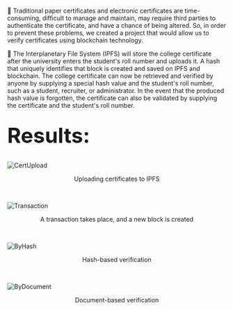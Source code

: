 :large_orange_diamond: Traditional paper certificates and electronic certificates are time-consuming, difficult to manage and maintain, may require third parties to authenticate the certificate, and have a chance of being altered. So, in order to prevent these problems, we created a project that would allow us to verify certificates using blockchain technology.

:large_orange_diamond: The Interplanetary File System (IPFS) will store the college certificate after the university enters the student's roll number and uploads it. A hash that uniquely identifies that block is created and saved on IPFS and blockchain. The college certificate can now be retrieved and verified by anyone by supplying a special hash value and the student's roll number, such as a student, recruiter, or administrator. In the event that the produced hash value is forgotten, the certificate can also be validated by supplying the certificate and the student's roll number.

<br>
<b style="font-size: 20;"><font size="20">Results:</font></b><br><br>

![CertUpload](https://github.com/Alankruthisaieni/CertificateVerificationUsingBlockchain/assets/67535751/1b6f8305-43bd-483b-9cf8-012234a98bc4)
<p align="center">Uploading certificates to IPFS</p><br>

![Transaction](https://github.com/Alankruthisaieni/CertificateVerificationUsingBlockchain/assets/67535751/e6fd0481-dedf-4d5b-8d53-a9be54157cf5)
<p align="center">A transaction takes place, and a new block is created</p><br>

![ByHash](https://github.com/Alankruthisaieni/CertificateVerificationUsingBlockchain/assets/67535751/56812348-e354-49a0-ae1f-9ced2113b917)
<p align="center">Hash-based verification</p><br>

![ByDocument](https://github.com/Alankruthisaieni/CertificateVerificationUsingBlockchain/assets/67535751/739bd80d-4da1-4ef2-8503-f44d6624abba)
<p align="center">Document-based verification</p><br>


